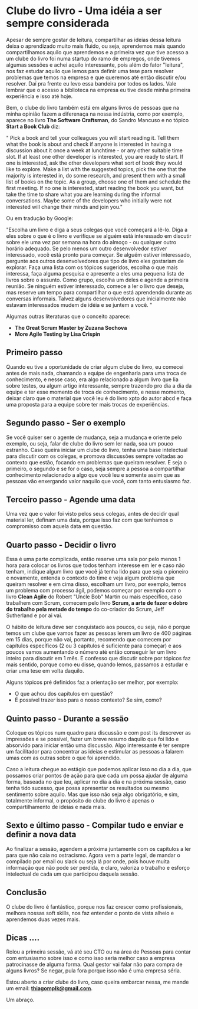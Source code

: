 # Clube do livro - Uma idéia a ser sempre considerada

Apesar de sempre gostar de leitura, compartilhar as ideias dessa leitura deixa o aprendizado muito mais fluido, ou seja, aprendemos mais quando compartilhamos aquilo que aprendemos e a primeira vez que tive acesso a um clube do livro foi numa startup do ramo de empregos, onde tivemos algumas sessões e achei aquilo interessante, pois além do fator "leitura", nos faz estudar aquilo que lemos para definir uma tese para resolver problemas que temos na empresa e que queremos até então discutir e/ou resolver. Daí pra frente eu levo essa bandeira por todos os lados. Vale lembrar que o acesso a biblioteca na empresa eu tive desde minha primeira experiência e isso até hoje.

Bem, o clube do livro também está em alguns livros de pessoas que na minha opinião fazem a diferenaça na nossa indústria, como por exemplo, aparece no livro **The Software Craftsman**, do Sandro Mancuso e no tópico **Start a Book Club** diz: 

" Pick a book and tell your colleagues you will start reading it. Tell them what the book is about and check if anyone is interested in having a discussion about it once a week at lunchtime - or any other suitable time slot. If at least one other developer is interested, you are ready to start.
If one is interested, ask the other developers what sort of book they would like to explore. Make a list with the suggested topics, pick the one that the majority is interested in, do some research, and present them with a small list of books on the topic. As a group, choose one of them and schedule the first meeting. If no one is interested, start reading the book you want, but take the time to share what you are learning during the informal conversations. Maybe some of the developers who initially were not interested will change their minds and join you." 

Ou em tradução by Google: 

"Escolha um livro e diga a seus colegas que você começará a lê-lo. Diga a eles sobre o que é o livro e verifique se alguém está interessado em discutir sobre ele uma vez por semana na hora do almoço - ou qualquer outro horário adequado. Se pelo menos um outro desenvolvedor estiver interessado, você está pronto para começar.
Se alguém estiver interessado, pergunte aos outros desenvolvedores que tipo de livro eles gostariam de explorar. Faça uma lista com os tópicos sugeridos, escolha o que mais interessa, faça alguma pesquisa e apresente a eles uma pequena lista de livros sobre o assunto. Como grupo, escolha um deles e agende a primeira reunião. Se ninguém estiver interessado, comece a ler o livro que deseja, mas reserve um tempo para compartilhar o que está aprendendo durante as conversas informais. Talvez alguns desenvolvedores que inicialmente não estavam interessados ​​mudem de idéia e se juntem a você. "

Algumas outras literaturas que o conceito aparece: 
- **The Great Scrum Master by Zuzana Sochova**
- **More Agile Testing by Lisa Crispin**

## Primeiro passo

Quando eu tive a oportunidade de criar algum clube do livro, eu comecei antes de mais nada, chamando a equipe de engenharia para uma troca de conhecimento, e nesse caso, era algo relacionado a algum livro que lia sobre testes, ou algum artigo interessante, sempre trazendo pro dia a dia da equipe e ter esse momento de troca de conhecimento, e nesse momento, deixar claro que o material que você leu é do livro xpto do autor abcd e faça uma proposta para a equipe sobre ter mais trocas de experiências. 

## Segundo passo - Ser o exemplo

Se você quiser ser o agente de mudança, seja a mudança e oriente pelo exemplo, ou seja, falar de clube do livro sem ler nada, soa um pouco estranho.
Caso queira iniciar um clube do livro, tenha uma base intelectual para discutir com os colegas, e promova discussões sempre voltadas ao contexto que estão, focando em problemas que queiram resolver. E seja o primeiro, o segundo e se for o caso, seja sempre a pessoa a compartilhar conhecimento relacionado a algo que você leu e somente assim que as pessoas vão enxergando valor naquilo que você, com tanto entusiasmo faz.

## Terceiro passo - Agende uma data

Uma vez que o valor foi visto pelos seus colegas, antes de decidir qual material ler, definam uma data, porque isso faz com que tenhamos o compromisso com aquela data em questão.

## Quarto passo - Decidir o livro

Essa é uma parte complicada, então reserve uma sala por pelo menos 1 hora para colocar os livros que todos tenham interesse em ler e caso não tenham, indique algum livro que você já tenha lido para que seja o pioneiro e novamente, entenda o contexto do time e veja algum problema que queiram resolver e em cima disso, escolham um livro, por exemplo, temos um problema com processo ágil, podemos começar por exemplo com o livro **Clean Agile** do Robert "Uncle Bob" Martin ou mais específico, caso trabalhem com Scrum, comecem pelo livro **Scrum, a arte de fazer o dobro do trabalho pela metade do tempo** do co-criador do Scrum, Jeff Sutherland e por ai vai.

O hábito de leitura deve ser conquistado aos poucos, ou seja, não é porque temos um clube que vamos fazer as pessoas lerem um livro de 400 páginas em 15 dias, porque não vai, portanto, recomendo que comecem por capítulos específicos (2 ou 3 capítulos é suficiente para começar) e aos poucos vamos aumentando o número até então conseguir ler um livro inteiro para discutir em 1 mês. E confesso que discutir sobre por tópicos faz mais sentido, porque como eu disse, quando lemos, passamos a estudar e criar uma tese em volta daquilo.

Alguns tópicos pré definidos faz a orientação ser melhor, por exemplo:
- O que achou dos capítulos em questão?
- É possível trazer isso para o nosso contexto? Se sim, como? 

## Quinto passo - Durante a sessão

Coloque os tópicos num quadro para discussão e com post its descrever as impressões e se possível, fazer um breve resumo daquilo que foi lido e absorvido para iniciar então uma discussão. Algo interessante é ter sempre um facilitador para concentrar as ideias e estimular as pessoas a falarem umas com as outras sobre o que foi aprendido.

Caso a leitura chegue ao estágio que podemos aplicar isso no dia a dia, que possamos criar pontos de ação para que cada um possa ajudar de alguma forma, baseada no que leu, aplicar no dia a dia e na próxima sessão, caso tenha tido sucesso, que possa apresentar os resultados ou mesmo sentimento sobre aquilo. Mas que isso não seja algo obrigatório, e sim, totalmente informal, o propósito do clube do livro é apenas o compartilhamento de ideias e nada mais.

## Sexto e último passo - Compilar tudo e enviar e definir a nova data

Ao finalizar a sessão, agendem a próxima juntamente com os capítulos a ler para que não caia no ostracismo. Agora vem a parte legal, de mandar o compilado por email ou slack ou seja lá por onde, pois houve muita informação que não pode ser perdida, e claro, valoriza o trabalho e esforço intelectual de cada um que participou daquela sessão.

## Conclusão

O clube do livro é fantástico, porque nos faz crescer como profissionais, melhora nossas soft skills, nos faz entender o ponto de vista alheio e aprendemos duas vezes mais. 


## Dicas .... 

Rolou a primeira sessão, vá até seu CTO ou na área de Pessoas para contar com entusiasmo sobre isso e como isso seria melhor caso a empresa patrocinasse de alguma forma. Qual gestor vai falar não para compra de alguns livros? Se negar, pula fora porque isso não é uma empresa séria.

Estou aberto a criar clube do livro, caso queira embarcar nessa, me mande um email: **thiagomplk@gmail.com**.

Um abraço.
